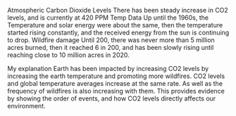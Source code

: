 Atmospheric Carbon Dioxide Levels
	There has been steady increase in CO2 levels, and is currently at 420 PPM
Temp Data
	Up until the 1960s, the Temperature and solar energy were about the same, then the temperature started rising constantly, and the received energy from the sun is continuing to drop.
Wildfire damage
	Until 200, there was never more than 5 million acres burned, then it reached 6 in 200, and has been slowly rising until reaching close to 10 million acres in 2020.

My explanation
	Earth has been impacted by increasing CO2 levels by increasing the earth temperature and promoting more wildfires. CO2 levels and global temperature averages increase at the same rate. As well as the frequency of wildfires is also increasing with them. This provides evidence by showing the order of events, and how CO2 levels directly affects our environment. 